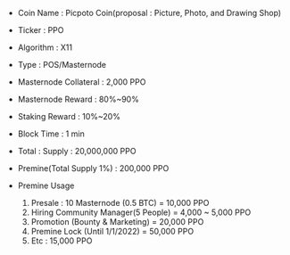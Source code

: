 
* Coin Name : Picpoto Coin(proposal : Picture, Photo, and Drawing Shop)
* Ticker : PPO
* Algorithm : X11
* Type : POS/Masternode
* Masternode Collateral : 2,000 PPO
* Masternode Reward : 80%~90%
* Staking Reward : 10%~20%
* Block Time : 1 min
* Total : Supply : 20,000,000 PPO
* Premine(Total Supply 1%) : 200,000 PPO


* Premine Usage
  1) Presale : 10 Masternode (0.5 BTC) = 10,000 PPO
  2) Hiring Community Manager(5 People) = 4,000 ~ 5,000 PPO
  3) Promotion (Bounty & Marketing) = 20,000 PPO
  4) Premine Lock (Until 1/1/2022) = 50,000 PPO
  5) Etc : 15,000 PPO
